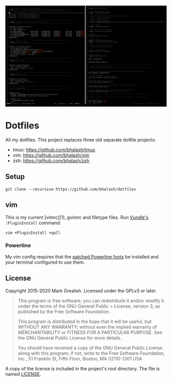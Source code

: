![Screenshot](/screenshot.png?raw=true)

# Dotfiles
All my dotfiles. This project replaces three old separate dotfile projects:

- tmux: https://github.com/bhalash/tmux
- vim:  https://github.com/bhalash/vim
- zsh:  https://github.com/bhalash/zsh

## Setup

```shell
git clone --recursive https://github.com/bhalash/dotfiles
```

## vim
This is my current [vimrc][1], gvimrc and filetype files. Run [Vundle's](https://github.com/VundleVim/Vundle.vim) `:PluginInstall` command:

```shell
vim +PluginInstall +qall
```

### Powerline
My vim config requires that the [patched Powerline fonts](https://github.com/powerline/fonts) be installed and your terminal configured to use them.

## License
Copyright 2015-2020 Mark Grealish. Licensed under the GPLv3 or later.

> This program is free software; you can redistribute it and/or modify it under the terms of the GNU General Public > License, version 3, as published by the Free Software Foundation.
>
> This program is distributed in the hope that it will be useful, but WITHOUT ANY WARRANTY; without even the implied warranty of MERCHANTABILITY or FITNESS FOR A PARTICULAR PURPOSE. See the GNU General Public License for more details.
>
> You should have received a copy of the GNU General Public License along with this program; if not, write to the Free Software Foundation, Inc., 51 Franklin St, Fifth Floor, Boston, MA 02110-1301 USA

A copy of the license is included in the project's root directory. The file is named [LICENSE](/LICENSE).
